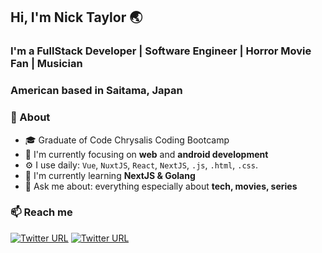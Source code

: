 ## Hi, I'm Nick Taylor 🌏
### I'm a FullStack Developer | Software Engineer | Horror Movie Fan | Musician
### American based in Saitama, Japan

### 🚀 About
- 🎓 Graduate of Code Chrysalis Coding Bootcamp 
- 👀 I'm currently focusing on **web** and **android development**
- ⚙️ I use daily: `Vue`, `NuxtJS`, `React`, `NextJS`, `.js`, `.html`, `.css`.
- 🔭 I'm currently learning **NextJS & Golang**
- 💬 Ask me about: everything especially about **tech, movies, series**

### 📫 Reach me
[![Twitter URL](https://img.shields.io/twitter/url?label=email&logo=gmail&style=social&url=http%3A%2F%2Fmailto%3Acontact.ntaylor6422%40gmail.com)](mailto:contact.ntaylor6422@gmail.com)
[![Twitter URL](https://img.shields.io/twitter/url?label=LinkedIn&logo=linkedin&style=social&url=https%3A%2F%2Fwww.linkedin.com%2Fin%2Fnicktdev)](https://linkedin.com/in/nicktdev)

